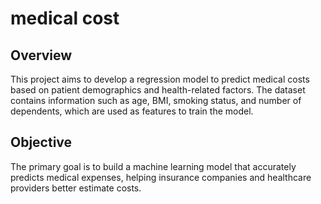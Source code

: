 # medical cost

## Overview

This project aims to develop a regression model to predict medical costs based on patient demographics and health-related factors. The dataset contains information such as age, BMI, smoking status, and number of dependents, which are used as features to train the model.

## Objective

The primary goal is to build a machine learning model that accurately predicts medical expenses, helping insurance companies and healthcare providers better estimate costs.
